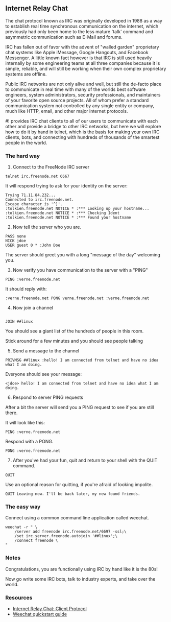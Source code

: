 ## Internet Relay Chat

The chat protocol known as IRC was originally developed in 1988 as a way to
establish real time synchronous communication on the internet, which previously
had only been home to the less mature 'talk' command and asymmetric communication
such as E-Mail and forums.

IRC has fallen out of favor with the advent of "walled garden" proprietary chat
systems like Apple iMessage, Google Hangouts, and Facebook Messenger. A little
known fact however is that IRC is still used heavily internally by some
engineering teams at all three companies because it is simple, reliable, and
will still be working when their own complex proprietary systems are offline.

Public IRC networks are not only alive and well, but still the de-facto place
to communicate in real time with many of the worlds best software engineers,
system administrators, security professionals, and maintainers of your favorite
open source projects. All of whom prefer a standard communication system not
controlled by any single entity or company, much like HTTP, email, and other
major internet protocols.

\#! provides IRC chat clients to all of our users to communicate with each
other and provide a bridge to other IRC networks, but here we will explore
how to do it by hand in telnet, which is the basis for making your own IRC
clients, bots, and connecting with hundreds of thousands of the smartest people
in the world.

### The hard way

1. Connect to the FreeNode IRC server

```
telnet irc.freenode.net 6667
```

It will respond trying to ask for your identity on the server:

```
Trying 71.11.84.232...
Connected to irc.freenode.net.
Escape character is '^]'.
:tolkien.freenode.net NOTICE * :*** Looking up your hostname...
:tolkien.freenode.net NOTICE * :*** Checking Ident
:tolkien.freenode.net NOTICE * :*** Found your hostname
```

2. Now tell the server who you are. 

```
PASS none
NICK jdoe
USER guest 0 * :John Doe 
```

The server should greet you with a long "message of the day" welcoming you.

3. Now verify you have communication to the server with a "PING"

```
PING :verne.freenode.net
```

It should reply with:

```
:verne.freenode.net PONG verne.freenode.net :verne.freenode.net
```

4. Now join a channel

```

JOIN ##linux
```

You should see a giant list of the hundreds of people in this room.

Stick around for a few minutes and you should see people talking

5. Send a message to the channel

```
PRIVMSG ##linux :hello! I am connected from telnet and have no idea what I am doing.
```

Everyone should see your message:

```
<jdoe> hello! I am connected from telnet and have no idea what I am doing.
```

6. Respond to server PING requests

After a bit the server will send you a PING request to see if you are still
there.

It will look like this:

```
PING :verne.freenode.net
```

Respond with a PONG.

```
PONG :verne.freenode.net
```

7. After you've had your fun, quit and return to your shell with the QUIT command.

```
QUIT
```

Use an optional reason for quitting, if you're afraid of looking impolite.

```
QUIT Leaving now. I'll be back later, my new found friends.
```

### The easy way

Connect using a common command line application called weechat.

```
weechat -r " \
	/server add freenode irc.freenode.net/6697 -ssl;\
	/set irc.server.freenode.autojoin '##linux';\
	/connect freenode \
"
```

### Notes
Congratulations, you are functionally using IRC by hand like it is the 80s!

Now go write some IRC bots, talk to industry experts, and take over the world.

### Resources

* [Internet Relay Chat: Client Protocol](https://tools.ietf.org/html/rfc2812)
* [Weechat quickstart guide](https://weechat.org/files/doc/devel/weechat_quickstart.en.html)
